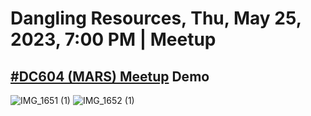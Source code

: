 # Dangling Resources, Thu, May 25, 2023, 7:00 PM   | Meetup
## [#DC604 (MARS) Meetup](https://www.meetup.com/defcon604/events/290249890/) Demo

![IMG_1651 (1)](https://github.com/GangGreenTemperTatum/CTFs/assets/104169244/3c172d89-c901-4f4e-a524-b4d0d65bc5b9)
![IMG_1652 (1)](https://github.com/GangGreenTemperTatum/CTFs/assets/104169244/13ad5539-3509-40e0-a588-645e16ba61dc)
